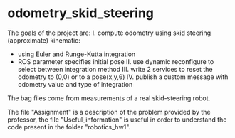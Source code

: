 # odometry_skid_steering

The goals of the project are:
I. compute odometry using skid steering (approximate) kinematic:
- using Euler and Runge-Kutta integration
- ROS parameter specifies initial pose
II. use dynamic reconfigure to select between integration method
III. write 2 services to reset the odometry to (0,0) or to a pose(x,y,θ)
IV. publish a custom message with odometry value and type of integration

The bag files come from measurements of a real skid-steering robot.

The file "Assignment" is a description of the problem provided by the professor, the file "Useful_information" is useful in order to understand the code present in the folder "robotics_hw1".
